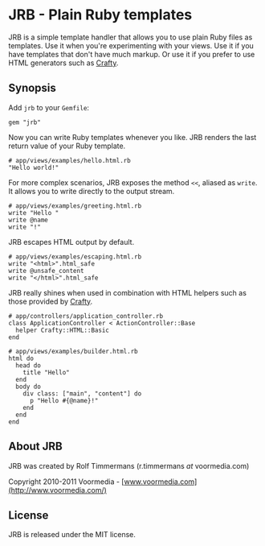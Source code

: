 JRB - Plain Ruby templates
==========================

JRB is a simple template handler that allows you to use plain Ruby files as
templates. Use it when you're experimenting with your views. Use it if you
have templates that don't have much markup. Or use it if you prefer to use
HTML generators such as [Crafty](https://github.com/voormedia/crafty).


Synopsis
--------

Add `jrb` to your `Gemfile`:

    gem "jrb"

Now you can write Ruby templates whenever you like. JRB renders the last
return value of your Ruby template.

    # app/views/examples/hello.html.rb
    "Hello world!"

For more complex scenarios, JRB exposes the method `<<`, aliased as `write`.
It allows you to write directly to the output stream.

    # app/views/examples/greeting.html.rb
    write "Hello "
    write @name
    write "!"

JRB escapes HTML output by default.

    # app/views/examples/escaping.html.rb
    write "<html>".html_safe
    write @unsafe_content
    write "</html>".html_safe

JRB really shines when used in combination with HTML helpers such as those
provided by [Crafty](https://github.com/voormedia/crafty).

    # app/controllers/application_controller.rb
    class ApplicationController < ActionController::Base
      helper Crafty::HTML::Basic
    end

    # app/views/examples/builder.html.rb
    html do
      head do
        title "Hello"
      end
      body do
        div class: ["main", "content"] do
          p "Hello #{@name}!"
        end
      end
    end


About JRB
---------

JRB was created by Rolf Timmermans (r.timmermans *at* voormedia.com)

Copyright 2010-2011 Voormedia - [www.voormedia.com](http://www.voormedia.com/)


License
-------

JRB is released under the MIT license.
